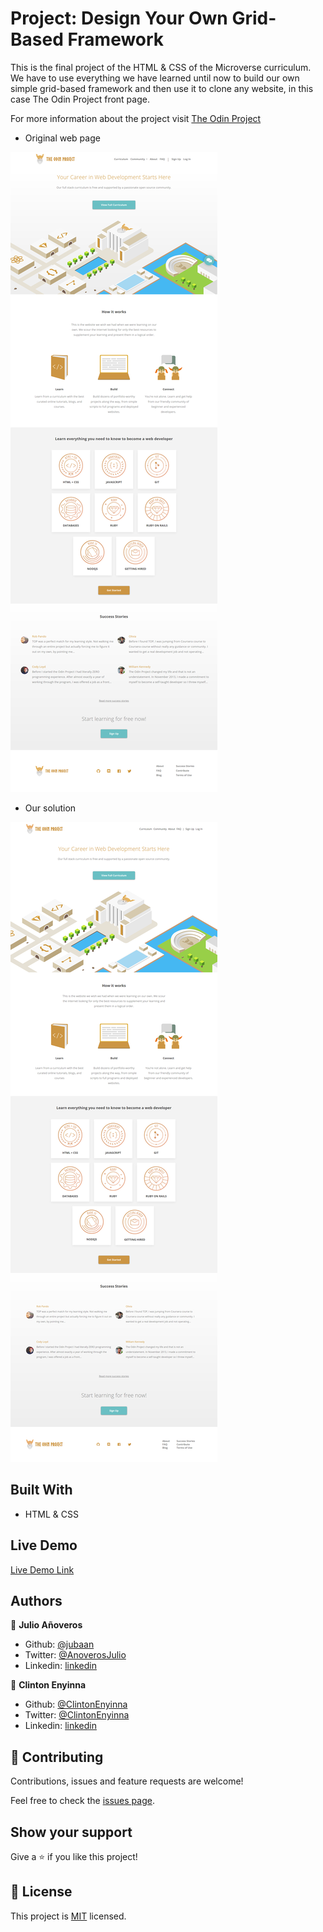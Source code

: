 # Project: Design Your Own Grid-Based Framework

This is the final project of the HTML & CSS of the Microverse curriculum. We have to use everything we have learned until now to build our own simple grid-based framework and then use it to clone any website, in this case The Odin Project front page.

For more information about the project visit [The Odin Project](https://www.theodinproject.com/)

- Original web page

![The Odin Project](./assets/img/top.png)

- Our solution

![Clone](./assets/img/clone_top.png)

## Built With

- HTML & CSS

## Live Demo

[Live Demo Link](https://raw.githack.com/jubaan/Project--Design-Your-Own-Grid/grid-based-framework/index.html)

## Authors

👤 **Julio Añoveros**

- Github: [@jubaan](https://github.com/jubaan)
- Twitter: [@AnoverosJulio](https://twitter.com/AnoverosJulio)
- Linkedin: [linkedin](https://www.linkedin.com/in/julio-a%C3%B1overos-b987a8a/)

👤 **Clinton Enyinna**

- Github: [@ClintonEnyinna](https://github.com/ClintonEnyinna)
- Twitter: [@ClintonEnyinna](https://twitter.com/ClintonEnyinna)
- Linkedin: [linkedin](https://linkedin.com/in/clinton-enyinna-a72031125)

## 🤝 Contributing

Contributions, issues and feature requests are welcome!

Feel free to check the [issues page](issues/).

## Show your support

Give a ⭐️ if you like this project!

## 📝 License

This project is [MIT](lic.url) licensed.
